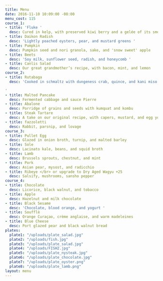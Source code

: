```yaml
---
title: Menu
date: 2016-11-10 10:09:00 -08:00
menu_cost: 115
course_1:
- title: 'Fluke '
  desc: Cured in kelp, with preserved kiwi berry and a gelée of its smoked bones
- title: Daikon Radish
  desc: 'Lightly poached oysters, pear, and mustard greens '
- title: Pumpkin
  desc: Pumpkin seed and nori granola, sake, and 'snow sweet' apple
- title: Beets
  desc: 'Soy milk, sunflower seed, radish, and honeycomb '
- title: Canlis Salad
  desc: Our great grandmother’s recipe, with bacon, mint, and lemon
course_2:
- title: Rutabaga
  desc: 'Cooked in schmaltz with dungeness crab, quince, and kani miso

'
- title: Malted Pancake
  desc: Fermented cabbage and sauce Pierre
- title: Abalone
  desc: Porridge of grains and seeds with kumquat and kombu
- title: Steak Tartare
  desc: A take on our original recipe, with capers, mustard, and egg yolk
- title: fazzoletti
  desc: Rabbit, parsnip, and lovage
course_3:
- title: Pullet Egg
  desc: Glazed in onion broth, turnip, and malted barley
- title: Sole
  desc: Lacinato kale, beans, and squid broth
- title: Lamb
  desc: Brussels sprouts, chestnut, and mint
- title: Pork
  desc: Asian pear, mysost, and radicchio
- title: Ribeye </br> or upgrade to Dry Aged Wagyu +25
  desc: Salsify, mushrooms, sansho pepper
course_4:
- title: Chocolate
  desc: Licorice, black walnut, and tobacco
- title: Apple
  desc: Hazelnut and milk chocolate
- title: Black Sesame
  desc: 'Chocolate, blood orange, and yogurt '
- title: Soufflè
  desc: Orange Curaçao, crème anglaise, and warm madeleines
- title: Blue Cheese
  desc: Port glazed pear and black walnut bread
plates:
  plate1: "/uploads/plate_salad.jpg"
  plate2: "/uploads/fish.jpg"
  plate3: "/uploads/plate_salad.jpg"
  plate4: "/uploads/FISH2.jpg"
  plate5: "/uploads/plate_nysteak.jpg"
  plate6: "/uploads/plate_chocolate.jpg"
  plate7: "/uploads/plate_oyster.png"
  plate8: "/uploads/plate_lamb.png"
layout: menu
---
```


